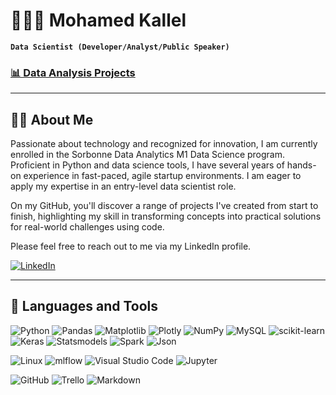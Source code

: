 # 🧑🏻‍💻 Mohamed Kallel

**`Data Scientist (Developer/Analyst/Public Speaker)`**

### [📊 Data Analysis Projects](https://github.com/stars/Medkallel/lists/data-analysis-projects)



---
## 👨‍💻 About Me
Passionate about technology and recognized for innovation, I am currently enrolled in the Sorbonne Data Analytics M1 Data Science program.
 Proficient in Python and data science tools, I have several years of hands-on experience in fast-paced, agile startup environments.
 I am eager to apply my expertise in an entry-level data scientist role.

On my GitHub, you'll discover a range of projects I've created from start to finish, highlighting my skill in transforming concepts into practical solutions for real-world challenges using code.

Please feel free to reach out to me via my LinkedIn profile.

[![LinkedIn](https://img.shields.io/badge/linkedin-%230077B5.svg?style=for-the-badge&logo=linkedin&logoColor=white)](https://www.linkedin.com/in/mohamed-kallel/)




---
## 🧰 Languages and Tools 

<!--Programming languages-->
![Python](https://img.shields.io/badge/python-3670A0?style=for-the-badge&logo=python&logoColor=ffffff) ![Pandas](https://img.shields.io/badge/pandas-%23150458.svg?style=for-the-badge&logo=pandas&logoColor=white) ![Matplotlib](https://img.shields.io/badge/Matplotlib-%23ffffff.svg?style=for-the-badge&logo=Matplotlib&logoColor=black) ![Plotly](https://img.shields.io/badge/Plotly-%233F4F75.svg?style=for-the-badge&logo=plotly&logoColor=white) ![NumPy](https://img.shields.io/badge/numpy-%23013243.svg?style=for-the-badge&logo=numpy&logoColor=white) ![MySQL](https://img.shields.io/badge/mysql-4479A1.svg?style=for-the-badge&logo=mysql&logoColor=white) ![scikit-learn](https://img.shields.io/badge/scikit--learn-%23F7931E.svg?style=for-the-badge&logo=scikit-learn&logoColor=white) ![Keras](https://img.shields.io/badge/Keras-%23D00000.svg?style=for-the-badge&logo=Keras&logoColor=white) ![Statsmodels](https://img.shields.io/badge/statsmodels-4051b5?style=for-the-badge&logo=statista) ![Spark](https://img.shields.io/badge/Apache%20Spark-E25A1C.svg?style=for-the-badge&logo=Apache-Spark&logoColor=white) ![Json](https://img.shields.io/badge/JSON-000000.svg?style=for-the-badge&logo=JSON&logoColor=white)


![Linux](https://img.shields.io/badge/Linux-FCC624?style=for-the-badge&logo=linux&logoColor=black) ![mlflow](https://img.shields.io/badge/mlflow-%23d9ead3.svg?style=for-the-badge&logo=numpy&logoColor=blue) ![Visual Studio Code](https://img.shields.io/badge/VSCode-0078d7.svg?style=for-the-badge&logo=visual-studio-code&logoColor=white) ![Jupyter](https://img.shields.io/badge/Jupyter-F37626.svg?style=for-the-badge&logo=Jupyter&logoColor=white)

![GitHub](https://img.shields.io/badge/github-%23121011.svg?style=for-the-badge&logo=github&logoColor=white) ![Trello](https://img.shields.io/badge/Trello-%23026AA7.svg?style=for-the-badge&logo=Trello&logoColor=white) ![Markdown](https://img.shields.io/badge/markdown-%23000000.svg?style=for-the-badge&logo=markdown&logoColor=white)

